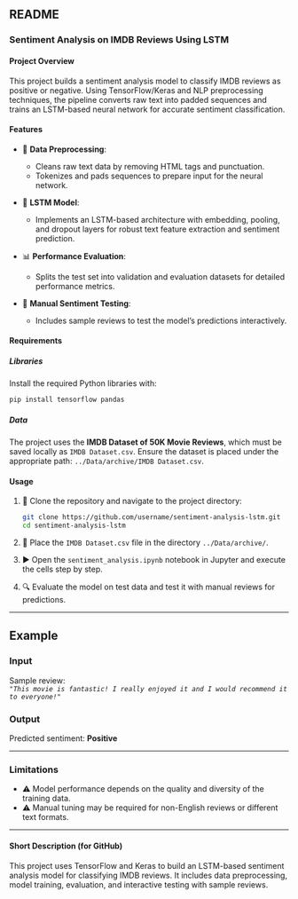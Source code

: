 ## README

### Sentiment Analysis on IMDB Reviews Using LSTM

#### Project Overview

This project builds a sentiment analysis model to classify IMDB reviews as positive or negative. Using TensorFlow/Keras and NLP preprocessing techniques, the pipeline converts raw text into padded sequences and trains an LSTM-based neural network for accurate sentiment classification.

#### Features

- 📄 **Data Preprocessing**: 
  - Cleans raw text data by removing HTML tags and punctuation.
  - Tokenizes and pads sequences to prepare input for the neural network.
  
- 🧠 **LSTM Model**: 
  - Implements an LSTM-based architecture with embedding, pooling, and dropout layers for robust text feature extraction and sentiment prediction.

- 📊 **Performance Evaluation**: 
  - Splits the test set into validation and evaluation datasets for detailed performance metrics.

- 📝 **Manual Sentiment Testing**:
  - Includes sample reviews to test the model’s predictions interactively.

#### Requirements

##### Libraries

Install the required Python libraries with:

```bash
pip install tensorflow pandas
```

##### Data

The project uses the **IMDB Dataset of 50K Movie Reviews**, which must be saved locally as `IMDB Dataset.csv`. Ensure the dataset is placed under the appropriate path: `../Data/archive/IMDB Dataset.csv`.

#### Usage

1. 📂 Clone the repository and navigate to the project directory:

   ```bash
   git clone https://github.com/username/sentiment-analysis-lstm.git
   cd sentiment-analysis-lstm
   ```

2. 📁 Place the `IMDB Dataset.csv` file in the directory `../Data/archive/`.

3. ▶️ Open the `sentiment_analysis.ipynb` notebook in Jupyter and execute the cells step by step.

4. 🔍 Evaluate the model on test data and test it with manual reviews for predictions.

---

## Example

### Input

Sample review:  
*`"This movie is fantastic! I really enjoyed it and I would recommend it to everyone!"`*

### Output

Predicted sentiment: **Positive**

---

### Limitations

- ⚠️ Model performance depends on the quality and diversity of the training data.
- ⚠️ Manual tuning may be required for non-English reviews or different text formats.

---

#### Short Description (for GitHub)

This project uses TensorFlow and Keras to build an LSTM-based sentiment analysis model for classifying IMDB reviews. It includes data preprocessing, model training, evaluation, and interactive testing with sample reviews.
